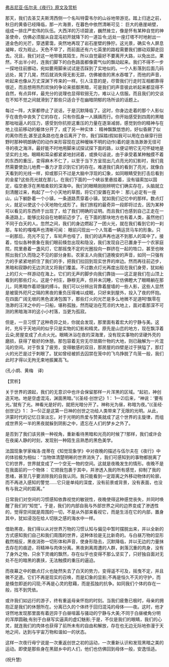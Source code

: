 [弗吉尼亚·伍尔夫《夜行》原文及赏析](https://www.vrrw.net/wx/12518.html)

那天，我们去圣艾夫斯湾西侧一个名叫特雷韦尔的山谷地带游览。踏上归途之前，秋日的黄昏已经降临，那一片海景，在暮色中依然清晰可见： 巨大的悬崖峭壁，组成一排庄严宏伟的队伍。大西洋的万顷碧波，巍然耸立，像是怀有某种自觉的神圣使命，仿佛必须服从自混沌初开就降下的一道旨令;远处一座灯塔不时地射出一道金色的光芒，穿透雾霭，突然地再现了岩石崖壁的狰狞。这光景，确实令人屏息凝眸，叹为观止。天色不早了，而前面还有六七英里的路程需要我们挪动双脚走回去。况且，我们对这一地带极其陌生，所以自觉最好不要离开大路，以免出岔。果然，不出半小时，连我们脚下的白色路面都像雾气似的飘动起来。我们不得不一步一探地往前挪动，宛如要用脚来试试是否踩到了实地似的。一个人影落到后面几码远处，晃了几晃，然后就消失得无影无踪，仿佛被夜的黑水吞噬了，而他的声音，听起来也像从万丈深渊下传来的一样。引人注意的是，尽管我们行走时互相都靠得很近，而且想用热烈欢快的争论来抵御黑暗，可是我们的声音彼此听起来都显得不自然，有点异样，最充分的说理也显得软弱无力，难以让人信服。而且我们的交谈在不知不觉之间就滑到了那些只适合于在幽暗阴郁的场所谈的话题上。



每过一阵，大家都停止了说话，于是沉默降临了。这时，你身边走着的那个人影似乎在夜色中丧失了它的存在，只有你孤身一人踽踽而行。你开始感受到四周的黑暗那咄咄逼人的压力，感受到你抗拒这重压的力量在逐渐减弱，感觉到你的精神与在地上往前移动的躯体分开了，成了另一种实体： 精神飘飘悠悠的，好似昏厥了似的离你而去;甚至这条路也在身后离开了你，我们踩踏(假如我可以用在白昼穿行田野时那种明朗确切的动作来形容现在这种暧昧不明的动作)着的是浩浩渺渺无径可寻的夜之海洋。最好能不时地用脚来试探试探下面的路，以便证明它无可怀疑地是坚实的土地。眼睛和耳朵都紧紧地封闭着，或换句话说，由于承受着某种触摸不着的东西的重压，变得麻木不仁了，以至于当下方呈现出几点亮光的幻影时，我们竟然需要使劲儿地费一番力才意识到它们的存在。难道我们真的看到了亮光，就像白天看到的光线一样，抑或那只不过是大脑中浮现的幻象，如同眼睛受到打击后看到的金星?这些亮光就在那儿，在我们下面的一个峡谷里悬挂着，没有锚索加以固定，临空悬浮在黑暗柔软的深海中。我们的眼睛刚刚辨明它们确实存在，头脑就立刻清醒过来，构起了一个小天地的草图，将它们安置在其中： 那儿必定有一座山，山下躺卧着一个小镇，一条道路贯穿着小镇，犹如我们记忆中的那样。数点灯火，就足以使这个小天地物化成形了。我们旅程的最奇异一段即将过去，因为某种可以看见的东西终于出现了，给了我们明确的证明。而且我们也感到自己正走在一条道路上，能够比较自在地朝前迈步了。在下面的那块地方也有着人类，虽然他们不同于白天的人。忽然之间，我们的身边燃起了一团火光，就在我们看到它的一刹那，车轮的嘎嘎声也清晰可闻： 眼前闪现出一个人驾着一辆运货马车的形象。只一刹那后，亮光不见了，车轮声也哑了，我们的话声再也送不到那人的耳中了。接着，恰似各种景象在我们眼前倏忽出现和隐没，我们发现自己已置身于一个农家庭院，院里悬着一盏风灯，它那摇曳不定的光圈投向一群挤在一起的牲口，甚至也映照出我们久而隐之不见的部分身影。农家主人向我们道晚安的声音，如同一只强有力的手紧紧地抓住了我们的手，把我们拉回到现实世界的岸边。然而再往前迈步，黑暗和寂静的无边洪流又将我们覆盖。不过数点灯光再度出现在我们身旁，犹如船上的灯火一样游动在海上。它们的无声的脚步向我们靠拢——这正是我们在山顶上看到的那些灯火。这是个村庄，静穆无声，但并未沉睡，它仿佛瞪大了眼睛躺在那儿，同黑暗作着顽强的搏斗。我们可以分辨出背靠着屋墙的一些人影，这些人显然是被窗外咫尺之隔的黑夜的重负压得难以成眠，只好来到屋外，投入了夜的怀抱。在四面广阔无垠的黑色波涛包围下，那些灯火的光芒是多么地微不足道呵!飘零在浩渺的汪洋之中的一只船，堪称孤独，然而碇泊在荒凉的大地上，面对着那深不可测的黑暗海洋的这小小村落，当更为孤寂。

但是，一旦习惯了这种奇异之处，你就会发现，那里面有着宏大的宁静与美。这时，充斥于天地间的似乎只是实物的幻影和精灵。原先是山峦的地方，现在飘浮着云朵;房屋变成了点点火光。眼睛沐浴在夜的深海里，没有现实事物的坚硬外壳的磨损，获得了极好的休憩。那包容着无穷无尽琐屑什物的大地，则已融解为一片混沌的空间。对于恢复了疲劳，变得敏感的双目，那房屋的四壁是过于狭隘了，那灯火的光芒是过于刺眼了。犹如曾经被抓去囚禁在笼中的飞鸟挣脱了鸟笼一般，我们此时才得以无拘无束地振翼高飞。

(孔小炯、黄梅　译)

【赏析】

关于世界的源起，我们的无意识中也许会保留那样一片浑黑的区域。“起初，神创造天地。地是空虚混沌，渊面黑暗。”(《圣经·创世记》1： 1—2)后来，“神说：‘要有光。’就有了光。神看光是好的，就把光暗分开了。神称光为昼，称暗为夜。”(《圣经·创世记》1： 3—5)正是这第一日神的创世之功给人类带来了无限的光明。从此，洪蒙时代的记忆日渐淡忘，对于光明的热爱与赞美就成了这个世界的主旋律，而组成世界另一半的黑夜就躲到阴影之中，遗忘在人们的梦乡之外了。

是否到了我们该另换一种视角，重新看待黑暗和光亮的时候了?那样，我们或许会在夜阑人静的时刻，发现别一种陌生且熟悉的黑色美学。

法国现象学家梅洛·庞蒂在《知觉现象学》中对夜晚的描述与伍尔夫在《夜行》中的体验极为相似：“当物体清楚明晰的世界消失了，我们可感知到的事物都脱离了它的世界，世界就变成了一个空无一物的空间。这就是夜晚发生的情形。夜晚不是在我面前的一个物体： 它把我包裹于其中，并渗透入我的所有感觉，抑制了我的思绪，甚至几乎要消除我的自我认同。我只能看到一定距离之外移动物体的轮廓，而不再进入感知的警觉……它只是单纯的深度，没有前景或背景，没有表面，也没有与我之间的距离。”

日常我们对空间的习惯感知依靠视觉的敏锐性，夜晚使得这种感觉丧失，并同时唤醒了我们的“知觉”。于是，我们的内部自我与外部世界之间的边界变成了渗透性的，觉得空间就是周围的一切，不是从外部来看视它，而是生活在它的内部，置身其中，犹如浸泡在给人切肤之感的海水中一样。

借助黑夜，我们得以从对世界万物的习惯认知与偏见中暂时摆脱出来，并以全新的方式感知我们自己和我们周围的世界，这种体验是无比新奇的。与白昼万物的显形截然相反，黑夜消弥一切形体和声音，使身形隐去，沉默降临，并以无边的力量抹去存在的痕迹，将精神与肉体分离。黑夜剥离周遭的人群，剥落沉重的肉身，没有了身外之物，只余下灵魂的飘然，存在似乎也变得不那么坚实了，只好独自面对无处不在的暗黑的裹挟，无法触摸的重压的逼迫。

而夜幕之中的数点灯火也陡然失去了白天的势力，变得遥不可及，摇曳不定，并且微不足道。它们不再是现实的召唤，而是幻象的显影;不再是恒久不灭的守护，而是倏忽即逝的闪现;不再是心灵的慰藉，而是孤独的抗争。如同我们个体的存在一般，找不到凭依。

或许我们如远行的游子，终有重返母亲怀抱的时刻。当我们疲惫已极时，母亲的拥抱正是我们的休憩所在。分离已久的个体终于回归混沌的母体——夜。这时，他才讶然地发现那里面有着迥异于白昼喧嚣与骚动的宁静与大美;不同于白昼棱角分明的浑厚圆融;有别于白昼写实逼真的虚幻魅影;于是，不仅是我们的眼睛，我们的心灵，就连我们的肉体也获得了前所未有的自由和解放，存在也无边无际地弥漫于天地之间，达到与宇宙万物和谐如一的状态。

这样一次夜行毋宁说是一次重返创世之初的运动，一次重新认识和发现黑暗之美的运动。即使是那些身在黑甜乡中的人们，他们也仿佛回到母体一般，安逸恬适。

(祝升慧)

